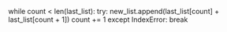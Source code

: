 while count < len(last_list):
                try:
                    new_list.append(last_list[count] + last_list[count + 1])
                    count += 1
                except IndexError:
                    break
